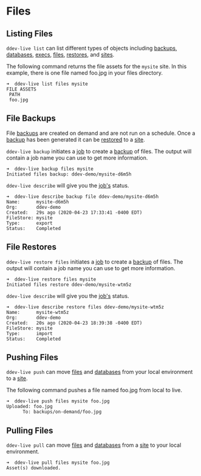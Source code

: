 # Files

## Listing Files

`ddev-live list` can list different types of objects including [backups](https://docs.ddev.com/backups/), [databases](https://docs.ddev.com/databases/), [execs](https://docs.ddev.com/execs/), [files](https://docs.ddev.com/files/), [restores](https://docs.ddev.com/restores/), and [sites](https://docs.ddev.com/sites/).

The following command returns the file assets for the `mysite` site. In this example, there is one file named foo.jpg in your files directory.
```
➜  ddev-live list files mysite
FILE ASSETS
 PATH
 foo.jpg
```

## File Backups

File [backups](https://docs.ddev.com/backups) are created on demand and are not run on a schedule. Once a [backup](https://docs.ddev.com/backups) has been generated it can be [restored](https://docs.ddev.com/restores/) to a [site](https://docs.ddev.com/sites/).

`ddev-live backup` initiates a [job](https://docs.ddev.com/jobs) to create a [backup](https://docs.ddev.com/backups) of files. The output will contain a job name you can use to get more information.

```
➜  ddev-live backup files mysite
Initiated files backup: ddev-demo/mysite-d6m5h
```
`ddev-live describe` will give you the [job's](https://docs.ddev.com/jobs) status.
```
➜  ddev-live describe backup file ddev-demo/mysite-d6m5h
Name:      mysite-d6m5h
Org:       ddev-demo
Created:   29s ago (2020-04-23 17:33:41 -0400 EDT)
FileStore: mysite
Type:      export
Status:    Completed
```

## File Restores

`ddev-live restore files` initiates a [job](https://docs.ddev.com/jobs) to create a [backup](https://docs.ddev.com/backups) of files. The output will contain a job name you can use to get more information.

```
➜  ddev-live restore files mysite
Initiated files restore ddev-demo/mysite-wtm5z

```
`ddev-live describe` will give you the [job's](https://docs.ddev.com/jobs) status.
```
➜  ddev-live describe restore files ddev-demo/mysite-wtm5z
Name:      mysite-wtm5z
Org:       ddev-demo
Created:   20s ago (2020-04-23 18:39:38 -0400 EDT)
FileStore: mysite
Type:      import
Status:    Completed
```

## Pushing Files
`ddev-live push` can move [files](https://docs.ddev.com/files/) and [databases](https://docs.ddev.com/databases/) from your local environment to a [site](https://docs.ddev.com/sites/).

The following command pushes a file named foo.jpg from local to live. 
```
➜  ddev-live push files mysite foo.jpg
Uploaded: foo.jpg
      To: backups/on-demand/foo.jpg
```

## Pulling Files
`ddev-live pull` can move [files](https://docs.ddev.com/files/) and [databases](https://docs.ddev.com/databases/) from a [site](https://docs.ddev.com/sites/) to your local environment.

```
➜  ddev-live pull files mysite foo.jpg
Asset(s) downloaded.
```
